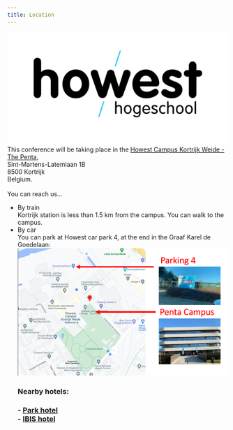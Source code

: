 ```yaml
---
title: Location
---
```


<div class="sponsor">
  <a href="https://www.howest.be/"><img src="/assets/images/sponsors/howest.png" alt="Howest logo"/></a><br />
</div>
This conference will be taking place in the <a href="https://www.howest.be/nl/contact/kortrijk/campus-kortrijk-weide-the-penta">Howest Campus Kortrijk Weide - The Penta</a>, <br />
Sint-Martens-Latemlaan 1B<br />
8500 Kortrijk<br />
Belgium.<br />
<br />
You can reach us...
<ul>
<li>By train<br />
Kortrijk station is less than 1.5 km from the campus. You can walk to the campus.<br />
<li>By car<br />
You can park at Howest car park 4, at the end in the Graaf Karel de Goedelaan:<br />
<img src="/assets/images/parking_map.png" alt="Parking map"/>
<br />
<h3>Nearby hotels:<h3>
- <a href="https://www.parkhotel.be/index-nl.aspx?r=true">Park hotel</a><br />
- <a href="https://all.accor.com/hotel/6330/index.nl.shtml">IBIS hotel</a>
